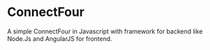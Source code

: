 # ConnectFour
A simple ConnectFour in Javascript with framework for backend like Node.Js and AngularJS for frontend.
